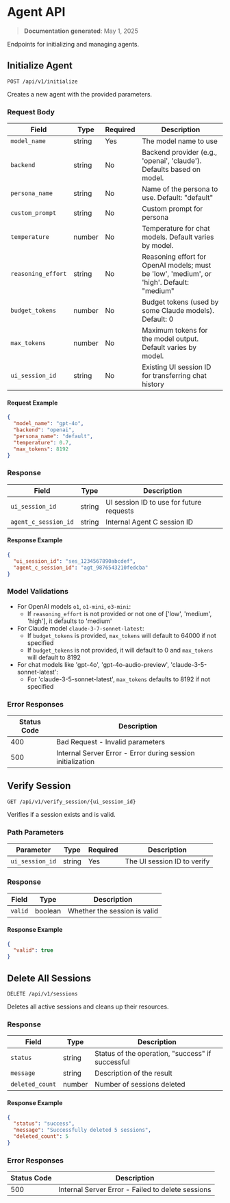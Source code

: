 # Agent API

> **Documentation generated**: May 1, 2025

Endpoints for initializing and managing agents.

## Initialize Agent

```
POST /api/v1/initialize
```

Creates a new agent  with the provided parameters.

### Request Body

| Field | Type | Required | Description |
|-------|------|----------|-------------|
| `model_name` | string | Yes | The model name to use |
| `backend` | string | No | Backend provider (e.g., 'openai', 'claude'). Defaults based on model. |
| `persona_name` | string | No | Name of the persona to use. Default: "default" |
| `custom_prompt` | string | No | Custom prompt for persona |
| `temperature` | number | No | Temperature for chat models. Default varies by model. |
| `reasoning_effort` | string | No | Reasoning effort for OpenAI models; must be 'low', 'medium', or 'high'. Default: "medium" |
| `budget_tokens` | number | No | Budget tokens (used by some Claude models). Default: 0 |
| `max_tokens` | number | No | Maximum tokens for the model output. Default varies by model. |
| `ui_session_id` | string | No | Existing UI session ID for transferring chat history |

#### Request Example

```json
{
  "model_name": "gpt-4o",
  "backend": "openai",
  "persona_name": "default",
  "temperature": 0.7,
  "max_tokens": 8192
}
```

### Response

| Field | Type | Description |
|-------|------|-------------|
| `ui_session_id` | string | UI session ID to use for future requests |
| `agent_c_session_id` | string | Internal Agent C session ID |

#### Response Example

```json
{
  "ui_session_id": "ses_1234567890abcdef",
  "agent_c_session_id": "agt_9876543210fedcba"
}
```

### Model Validations

- For OpenAI models `o1`, `o1-mini`, `o3-mini`:
  - If `reasoning_effort` is not provided or not one of ['low', 'medium', 'high'], it defaults to 'medium'
- For Claude model `claude-3-7-sonnet-latest`:
  - If `budget_tokens` is provided, `max_tokens` will default to 64000 if not specified
  - If `budget_tokens` is not provided, it will default to 0 and `max_tokens` will default to 8192
- For chat models like 'gpt-4o', 'gpt-4o-audio-preview', 'claude-3-5-sonnet-latest':
  - For 'claude-3-5-sonnet-latest', `max_tokens` defaults to 8192 if not specified

### Error Responses

| Status Code | Description |
|-------------|-------------|
| 400 | Bad Request - Invalid parameters |
| 500 | Internal Server Error - Error during session initialization |

## Verify Session

```
GET /api/v1/verify_session/{ui_session_id}
```

Verifies if a session exists and is valid.

### Path Parameters

| Parameter | Type | Required | Description |
|-----------|------|----------|-------------|
| `ui_session_id` | string | Yes | The UI session ID to verify |

### Response

| Field | Type | Description |
|-------|------|-------------|
| `valid` | boolean | Whether the session is valid |

#### Response Example

```json
{
  "valid": true
}
```

## Delete All Sessions

```
DELETE /api/v1/sessions
```

Deletes all active sessions and cleans up their resources.

### Response

| Field | Type | Description |
|-------|------|-------------|
| `status` | string | Status of the operation, "success" if successful |
| `message` | string | Description of the result |
| `deleted_count` | number | Number of sessions deleted |

#### Response Example

```json
{
  "status": "success",
  "message": "Successfully deleted 5 sessions",
  "deleted_count": 5
}
```

### Error Responses

| Status Code | Description |
|-------------|-------------|
| 500 | Internal Server Error - Failed to delete sessions |